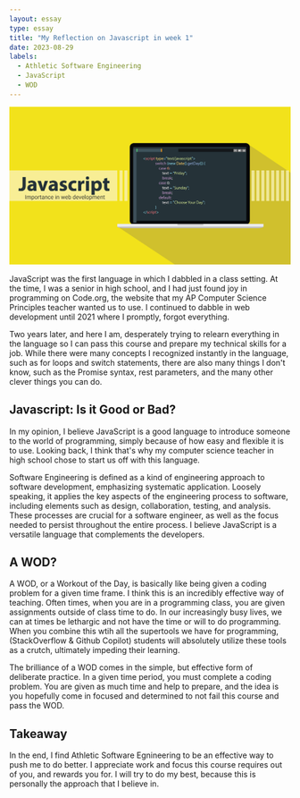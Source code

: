 ```yaml
---
layout: essay
type: essay
title: "My Reflection on Javascript in week 1"
date: 2023-08-29
labels:
  - Athletic Software Engineering
  - JavaScript
  - WOD
---
```


<img class="img-fluid" src="../images/javascript-1567486564472.jpg">

JavaScript was the first language in which I dabbled in a class setting. At the time, I was a senior in high school, and I had just found joy in programming on Code.org, the website that my AP Computer Science Principles teacher wanted us to use. I continued to dabble in web development until 2021 where I promptly, forgot everything.

Two years later, and here I am, desperately trying to relearn everything in the language so I can pass this course and prepare my technical skills for a job. While there were many concepts I recognized instantly in the language, such as for loops and switch statements, there are also many things I don't know, such as the Promise syntax, rest parameters, and the many other clever things you can do.



## Javascript: Is it Good or Bad?

In my opinion, I believe JavaScript is a good language to introduce someone to the world of programming, simply because of how easy and flexible it is to use. Looking back, I think that's why my computer science teacher in high school chose to start us off with this language.

Software Engineering is defined as a kind of engineering approach to software development, emphasizing systematic application. Loosely speaking, it applies the key aspects of the engineering process to software, including elements such as design, collaboration, testing, and analysis. These processes are crucial for a software engineer, as well as the focus needed to persist throughout the entire process. I believe JavaScript is a versatile language that complements the  developers.

## A WOD?

A WOD, or a Workout of the Day, is basically like being given a coding problem for a given time frame. I think this is an incredibly effective way of teaching. Often times, when you are in a programming class, you are given assignments outside of class time to do. In our increasingly busy lives, we can at times be lethargic and not have the time or will to do programming. When you combine this wtih all the supertools we have for programming, (StackOverflow & Github Copilot) students will absolutely utilize these tools as a crutch, ultimately impeding their learning. 

The brilliance of a WOD comes in the simple, but effective form of deliberate practice. In a given time period, you must complete a coding problem. You are given as much time and help to prepare, and the idea is you hopefully come in focused and determined to not fail this course and pass the WOD.

## Takeaway

In the end, I find Athletic Software Egnineering to be an effective way to push me to do better. I appreciate work and focus this course requires out of you, and rewards you for. I will try to do my best, because this is personally the approach that I believe in.

